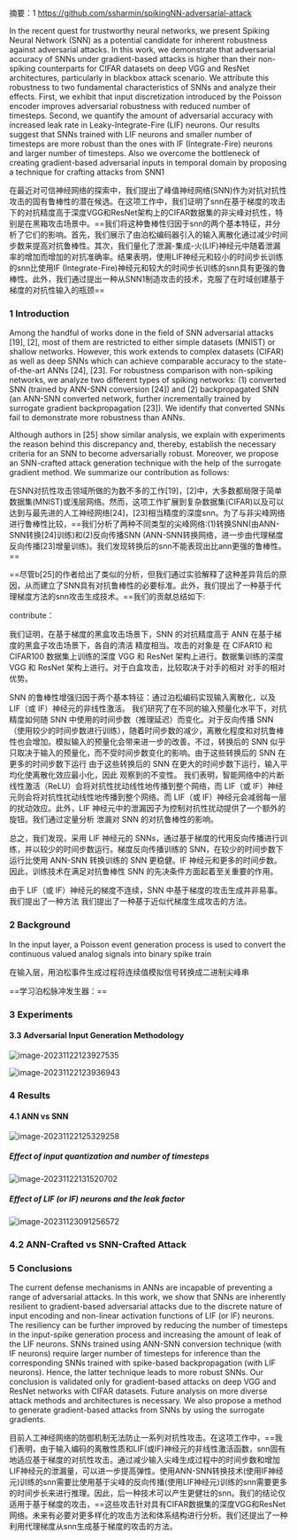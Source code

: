 摘要：1 https://github.com/ssharmin/spikingNN-adversarial-attack

In the recent quest for trustworthy neural networks, we present Spiking Neural Network (SNN) as a potential candidate for inherent robustness against adversarial attacks. In this work, we demonstrate that adversarial accuracy of SNNs under gradient-based attacks is higher than their non-spiking counterparts for CIFAR datasets on deep VGG and ResNet architectures, particularly in blackbox attack scenario. We attribute this robustness to two fundamental characteristics of SNNs and analyze their effects. First, we exhibit that input discretization introduced by the Poisson encoder improves adversarial robustness with reduced number of timesteps. Second, we quantify the amount of adversarial accuracy with increased leak rate in Leaky-Integrate-Fire (LIF) neurons. Our results suggest that SNNs trained with LIF neurons and smaller number of timesteps are more robust than the ones with IF (Integrate-Fire) neurons and larger number of timesteps. Also we overcome the bottleneck of creating gradient-based adversarial inputs in temporal domain by proposing a technique for crafting attacks from SNN1

在最近对可信神经网络的探索中，我们提出了峰值神经网络(SNN)作为对抗对抗性攻击的固有鲁棒性的潜在候选。在这项工作中，我们证明了snn在基于梯度的攻击下的对抗精度高于深度VGG和ResNet架构上的CIFAR数据集的非尖峰对抗性，特别是在黑箱攻击场景中。==我们将这种鲁棒性归因于snn的两个基本特征，并分析了它们的影响。首先，我们展示了由泊松编码器引入的输入离散化通过减少时间步数来提高对抗鲁棒性。其次，我们量化了泄漏-集成-火(LIF)神经元中随着泄漏率的增加而增加的对抗准确率。结果表明，使用LIF神经元和较小的时间步长训练的snn比使用IF (Integrate-Fire)神经元和较大的时间步长训练的snn具有更强的鲁棒性。此外，我们通过提出一种从SNN1制造攻击的技术，克服了在时域创建基于梯度的对抗性输入的瓶颈==



### 1 Introduction

Among the handful of works done in the field of SNN adversarial attacks [19], [2], most of them are restricted to either simple datasets (MNIST) or shallow networks. However, this work extends to complex datasets (CIFAR) as well as deep SNNs which can achieve comparable accuracy to the state-of-the-art ANNs [24], [23]. For robustness comparison with non-spiking networks, we analyze two different types of spiking networks: (1) converted SNN (trained by ANN-SNN conversion [24]) and (2) backpropagated SNN (an ANN-SNN converted network, further incrementally trained by surrogate gradient backpropagation [23]). We identify that converted SNNs fail to demonstrate more robustness than ANNs.

Although authors in [25] show similar analysis, we explain with experiments the reason behind this discrepancy and, thereby, establish the necessary criteria for an SNN to become adversarially robust. Moreover, we propose an SNN-crafted attack generation technique with the help of the surrogate gradient method. We summarize our contribution as follows:

在SNN对抗性攻击领域所做的为数不多的工作[19]，[2]中，大多数都局限于简单数据集(MNIST)或浅层网络。然而，这项工作扩展到复杂数据集(CIFAR)以及可以达到与最先进的人工神经网络[24]，[23]相当精度的深度snn。为了与非尖峰网络进行鲁棒性比较，==我们分析了两种不同类型的尖峰网络:(1)转换SNN(由ANN-SNN转换[24]训练)和(2)反向传播SNN (ANN-SNN转换网络，进一步由代理梯度反向传播[23]增量训练)。我们发现转换后的snn不能表现出比ann更强的鲁棒性。==

==尽管b[25]的作者给出了类似的分析，但我们通过实验解释了这种差异背后的原因，从而建立了SNN具有对抗鲁棒性的必要标准。此外，我们提出了一种基于代理梯度方法的snn攻击生成技术。==我们的贡献总结如下:



contribute：

我们证明，在基于梯度的黑盒攻击场景下，SNN 的对抗精度高于 ANN 在基于梯度的黑盒子攻击场景下，各自的清洁 精度相当。攻击的对象是 在 CIFAR10 和 CIFAR100 数据集上训练的深度 VGG 和 ResNet 架构上进行。数据集训练的深度 VGG 和 ResNet 架构上进行。对于白盒攻击，比较取决于对手的相对 对手的相对优势。

SNN 的鲁棒性增强归因于两个基本特征：通过泊松编码实现输入离散化，以及 LIF（或 IF）神经元的非线性激活。
我们研究了在不同的输入预量化水平下，对抗精度如何随 SNN 中使用的时间步数（推理延迟）而变化。对于反向传播 SNN（使用较少的时间步数进行训练），随着时间步数的减少，离散化程度和对抗鲁棒性也会增加。模拟输入的预量化会带来进一步的改善。不过，转换后的 SNN 似乎只取决于输入的预量化，而不受时间步数变化的影响。由于这些转换后的 SNN 在更多的时间步数下运行 由于这些转换后的 SNN 在更大的时间步数下运行，输入平均化使离散化效应最小化，因此
观察到的不变性。 我们表明，智能网络中的片断线性激活（ReLU）会将对抗性扰动线性地传播到整个网络，而 LIF（或 IF）神经元则会将对抗性扰动线性地传播到整个网络。而 LIF（或 IF）神经元会减弱每一层的扰动效应。此外，LIF 神经元中的泄漏因子为控制对抗性扰动提供了一个额外的旋钮。我们通过定量分析 泄漏对 SNN 的对抗鲁棒性的影响。

总之，我们发现，采用 LIF 神经元的 SNNs，通过基于梯度的代用反向传播进行训练，并以较少的时间步数运行。梯度反向传播训练的 SNN，在较少的时间步数下运行比使用 ANN-SNN 转换训练的 SNN 更稳健。IF 神经元和更多的时间步数。因此，训练技术在满足对抗鲁棒性 SNN 的先决条件方面起着至关重要的作用。

由于 LIF（或 IF）神经元的梯度不连续，SNN 中基于梯度的攻击生成并非易事。我们提出了一种方法 我们提出了一种基于近似代梯度生成攻击的方法。

### 2 Background

In the input layer, a Poisson event generation process is used to convert the continuous valued analog signals into binary spike train

在输入层，用泊松事件生成过程将连续值模拟信号转换成二进制尖峰串



==学习泊松脉冲发生器：==



### 3 Experiments

#### 3.3 Adversarial Input Generation Methodology

![image-20231122123927535](./assets/image-20231122123927535.png)

![image-20231122123936943](./assets/image-20231122123936943.png)

### 4 Results

#### 4.1 ANN vs SNN

![image-20231122125329258](./assets/image-20231122125329258.png)

##### Effect of input quantization and number of timesteps

![image-20231122131520702](./assets/image-20231122131520702.png)

##### Effect of LIF (or IF) neurons and the leak factor

![image-20231123091256572](./assets/image-20231123091256572.png)

### 4.2 ANN-Crafted vs SNN-Crafted Attack



### 5 Conclusions

The current defense mechanisms in ANNs are incapable of preventing a range of adversarial attacks. In this work, we show that SNNs are inherently resilient to gradient-based adversarial attacks due to the discrete nature of input encoding and non-linear activation functions of LIF (or IF) neurons. The resiliency can be further improved by reducing the number of timesteps in the input-spike generation process and increasing the amount of leak of the LIF neurons. SNNs trained using ANN-SNN conversion technique (with IF neurons) require larger number of timesteps for inference than the corresponding SNNs trained with spike-based backpropagation (with LIF neurons). Hence, the latter technique leads to more robust SNNs. Our conclusion is validated only for gradient-based attacks on deep VGG and ResNet networks with CIFAR datasets. Future analysis on more diverse attack methods and architectures is necessary. We also propose a method to generate gradient-based attacks from SNNs by using the surrogate gradients.

目前人工神经网络的防御机制无法防止一系列对抗性攻击。在这项工作中，==我们表明，由于输入编码的离散性质和LIF(或IF)神经元的非线性激活函数，snn固有地适应基于梯度的对抗性攻击。通过减少输入尖峰生成过程中的时间步数和增加LIF神经元的泄漏量，可以进一步提高弹性。使用ANN-SNN转换技术(使用IF神经元)训练的snn需要比使用基于尖峰的反向传播(使用LIF神经元)训练的snn需要更多的时间步长来进行推理。因此，后一种技术可以产生更健壮的snn。我们的结论仅适用于基于梯度的攻击，==这些攻击针对具有CIFAR数据集的深度VGG和ResNet网络。未来有必要对更多样化的攻击方法和体系结构进行分析。我们还提出了一种利用代理梯度从snn生成基于梯度的攻击的方法。